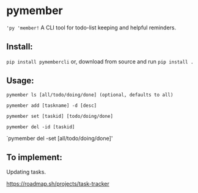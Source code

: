 # pymember
`'py 'member!`
A CLI tool for todo-list keeping and helpful reminders.

## Install:
`pip install pymembercli`
or, download from source and run `pip install .`

## Usage:
`pymember ls [all/todo/doing/done] (optional, defaults to all)`

`pymember add [taskname] -d [desc]`

`pymember set [taskid] [todo/doing/done]`

`pymember del -id [taskid]`

`pymember del -set [all/todo/doing/done]'

## To implement:
Updating tasks.

https://roadmap.sh/projects/task-tracker
